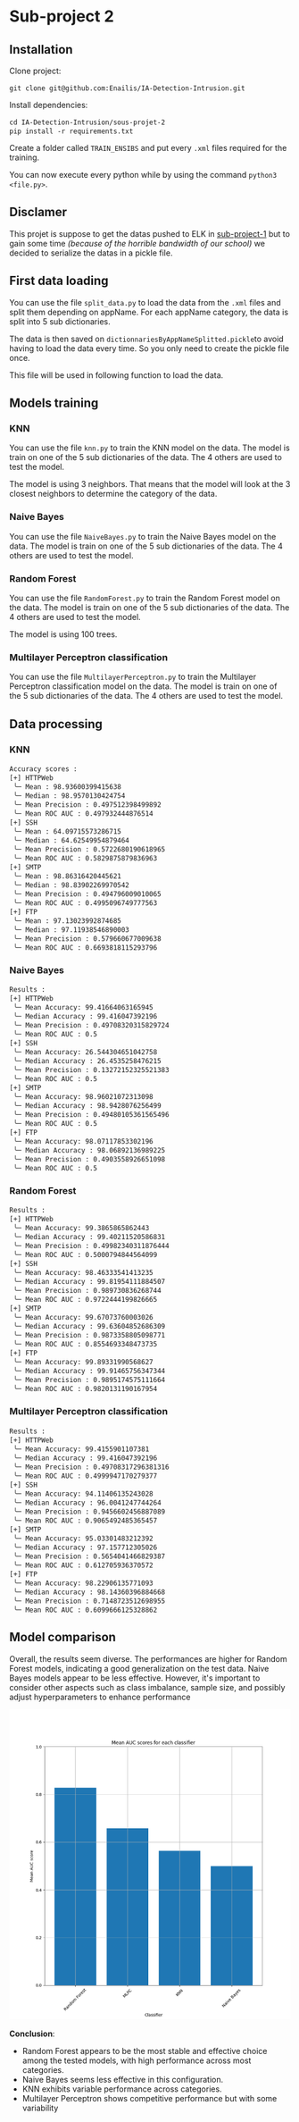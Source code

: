 # Sub-project 2

## Installation

Clone project:

```
git clone git@github.com:Enailis/IA-Detection-Intrusion.git
```

Install dependencies:

```
cd IA-Detection-Intrusion/sous-projet-2
pip install -r requirements.txt
```

Create a folder called `TRAIN_ENSIBS` and put every `.xml` files required for the training.

You can now execute every python while by using the command `python3 <file.py>`.

## Disclamer

This projet is suppose to get the datas pushed to ELK in [sub-project-1](../sub-project-1/README.md) but to gain some
time *(because of the horrible bandwidth of our school)* we decided to serialize the datas in a pickle file.

## First data loading

You can use the file `split_data.py` to load the data from the `.xml` files and split them depending on appName.
For each appName category, the data is split into 5 sub dictionaries.

The data is then saved on `dictionnariesByAppNameSplitted.pickle`to avoid having to load the data every time.
So you only need to create the pickle file once.

This file will be used in following function to load the data.

## Models training

### KNN

You can use the file `knn.py` to train the KNN model on the data.
The model is train on one of the 5 sub dictionaries of the data. The 4 others are used to test the model.

The model is using 3 neighbors. That means that the model will look at the 3 closest neighbors to determine the
category of the data.

### Naive Bayes

You can use the file `NaiveBayes.py` to train the Naive Bayes model on the data.
The model is train on one of the 5 sub dictionaries of the data. The 4 others are used to test the model.

### Random Forest

You can use the file `RandomForest.py` to train the Random Forest model on the data.
The model is train on one of the 5 sub dictionaries of the data. The 4 others are used to test the model.

The model is using 100 trees.

### Multilayer Perceptron classification

You can use the file `MultilayerPerceptron.py` to train the Multilayer Perceptron classification model on the data.
The model is train on one of the 5 sub dictionaries of the data. The 4 others are used to test the model.

## Data processing

### KNN

```plaintext
Accuracy scores :
[+] HTTPWeb
 ╰─ Mean : 98.93600399415638
 ╰─ Median : 98.9570130424754
 ╰─ Mean Precision : 0.497512398499892
 ╰─ Mean ROC AUC : 0.497932444876514
[+] SSH
 ╰─ Mean : 64.09715573286715
 ╰─ Median : 64.62549954879464
 ╰─ Mean Precision : 0.5722680190618965
 ╰─ Mean ROC AUC : 0.5829875879836963
[+] SMTP
 ╰─ Mean : 98.86316420445621
 ╰─ Median : 98.83902269970542
 ╰─ Mean Precision : 0.494796009010065
 ╰─ Mean ROC AUC : 0.4995096749777563
[+] FTP
 ╰─ Mean : 97.13023992874685
 ╰─ Median : 97.11938546890003
 ╰─ Mean Precision : 0.579660677009638
 ╰─ Mean ROC AUC : 0.6693818115293796
```

### Naive Bayes

```plaintext
Results :
[+] HTTPWeb
 ╰─ Mean Accuracy: 99.41664063165945
 ╰─ Median Accuracy : 99.416047392196
 ╰─ Mean Precision : 0.49708320315829724
 ╰─ Mean ROC AUC : 0.5
[+] SSH
 ╰─ Mean Accuracy: 26.544304651042758
 ╰─ Median Accuracy : 26.4535258476215
 ╰─ Mean Precision : 0.13272152325521383
 ╰─ Mean ROC AUC : 0.5
[+] SMTP
 ╰─ Mean Accuracy: 98.96021072313098
 ╰─ Median Accuracy : 98.9428076256499
 ╰─ Mean Precision : 0.49480105361565496
 ╰─ Mean ROC AUC : 0.5
[+] FTP
 ╰─ Mean Accuracy: 98.07117853302196
 ╰─ Median Accuracy : 98.06892136989225
 ╰─ Mean Precision : 0.4903558926651098
 ╰─ Mean ROC AUC : 0.5
```

### Random Forest

```plaintext
Results :
[+] HTTPWeb
 ╰─ Mean Accuracy: 99.3865865862443
 ╰─ Median Accuracy : 99.40211520586831
 ╰─ Mean Precision : 0.49982340311876444
 ╰─ Mean ROC AUC : 0.5000794844564099
[+] SSH
 ╰─ Mean Accuracy: 98.46333541413235
 ╰─ Median Accuracy : 99.81954111884507
 ╰─ Mean Precision : 0.989730836268744
 ╰─ Mean ROC AUC : 0.9722444199826665
[+] SMTP
 ╰─ Mean Accuracy: 99.67073760003026
 ╰─ Median Accuracy : 99.63604852686309
 ╰─ Mean Precision : 0.9873358805098771
 ╰─ Mean ROC AUC : 0.8554693348473735
[+] FTP
 ╰─ Mean Accuracy: 99.89331990568627
 ╰─ Median Accuracy : 99.91465756347344
 ╰─ Mean Precision : 0.9895174575111664
 ╰─ Mean ROC AUC : 0.9820131190167954
```

### Multilayer Perceptron classification

```plaintext
Results :
[+] HTTPWeb
 ╰─ Mean Accuracy: 99.4155901107381
 ╰─ Median Accuracy : 99.416047392196
 ╰─ Mean Precision : 0.49708317296381316
 ╰─ Mean ROC AUC : 0.4999947170279377
[+] SSH
 ╰─ Mean Accuracy: 94.11406135243028
 ╰─ Median Accuracy : 96.0041247744264
 ╰─ Mean Precision : 0.9456602456887089
 ╰─ Mean ROC AUC : 0.9065492485365457
[+] SMTP
 ╰─ Mean Accuracy: 95.03301483212392
 ╰─ Median Accuracy : 97.157712305026
 ╰─ Mean Precision : 0.5654041466829387
 ╰─ Mean ROC AUC : 0.612705936370572
[+] FTP
 ╰─ Mean Accuracy: 98.22906135771093
 ╰─ Median Accuracy : 98.14360396884668
 ╰─ Mean Precision : 0.7148723512698955
 ╰─ Mean ROC AUC : 0.6099666125328862
```

## Model comparison

Overall, the results seem diverse. The performances are higher for Random Forest models, indicating a good
generalization on the test data. Naive Bayes models appear to be less effective. However, it's important to consider
other aspects such as class imbalance, sample size, and possibly adjust hyperparameters to enhance performance

![AUC scores](images/AUC_scores.png)

**Conclusion**:

- Random Forest appears to be the most stable and effective choice among the tested models, with high performance across
most categories.
- Naive Bayes seems less effective in this configuration.
- KNN exhibits variable performance across
categories.
- Multilayer Perceptron shows competitive performance but with some variability
